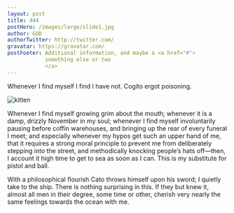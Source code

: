 ```yaml
---
layout: post
title: 444
postHero: /images/large/slide1.jpg
author: GOD
authorTwitter: http://twitter.com/
gravatar: https://gravatar.com/
postFooter: Additional information, and maybe a <a href="#">
            something else or two
            </a>
---
```

Whenever I find myself I find I have not. Cogito ergot poisoning.

<img class="pull-left" src="http://placekitten.com/g/400/200"
     alt="kitten">

Whenever I find myself growing grim about the mouth; whenever it is a damp,
drizzly November in my soul; whenever I find myself involuntarily pausing
before coffin warehouses, and bringing up the rear of every funeral I meet;
and especially whenever my hypos get such an upper hand of me, that it
requires a strong moral principle to prevent me from deliberately stepping
into the street, and methodically knocking people’s hats off—then, I
account it high time to get to sea as soon as I can. This is my substitute
for pistol and ball.

With a philosophical flourish Cato throws himself upon
his sword; I quietly take to the ship. There is nothing surprising in this.
If they but knew it, almost all men in their degree, some time or other,
cherish very nearly the same feelings towards the ocean with me. 